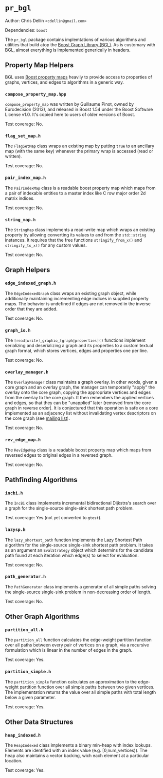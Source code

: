 `pr_bgl`
========

Author: Chris Dellin `<cdellin@gmail.com>`

Dependencies: `boost`

The `pr_bgl` package contains implemtations of various algorithms and utilities that build atop the [Boost Graph Library (BGL)][bgl].  As is customary with BGL, almost everything is implemented generically in headers.

Property Map Helpers
--------------------

BGL uses [Boost property maps][property-map] heavily to provide access to properties of graphs, vertices, and edges to algorithms in a generic way.

### `compose_property_map.hpp`

`compose_property_map` was written by Guillaume Pinot, owned by Eurodecision (2013), and released in Boost 1.54 under the Boost Software License v1.0.  It's copied here to users of older versions of Boost.

Test coverage: No.

### `flag_set_map.h`

The `FlagSetMap` class wraps an existing map by putting `true` to an ancillary map (with the same key) whenever the primary wrap is accessed (read or written).

Test coverage: No.

### `pair_index_map.h`

The `PairIndexMap` class is a readable boost property map which maps from a pair of indexable entities to a master index like C row major order 2d matrix indices.

Test coverage: No.

### `string_map.h`

The `StringMap` class implements a read-write map which wraps an existing property by allowing converting its values to and from the `std::string` instances.  It requires that the free functions `stringify_from_x()` and `stringify_to_x()` for any custom values.

Test coverage: No.

Graph Helpers
-------------

### `edge_indexed_graph.h`

The `EdgeIndexedGraph` class wraps an existing graph object, while additionally maintaining incrementing edge indices in supplied property maps.  The behavior is undefined if edges are not removed in the inverse order that they are added.

Test coverage: No.

### `graph_io.h`

The `[read|write]_graphio_[graph|properties]()` functions implement serializing and deserializing a graph and its properties to a custom textual graph format, which stores vertices, edges and properties one per line.

Test coverage: No.

### `overlay_manager.h`

The `OverlayManager` class maintains a graph overlay.  In other words, given a core graph and an overlay graph, the manager can temporarily "apply" the overlay onto the core graph, copying the appropriate vertices and edges from the overlay to the core graph.  It then remembers the applied vertices and edges, so that they can be "unapplied" later (removed from the core graph in reverse order).  It is conjectured that this operation is safe on a core implemented as an adjacency list without invalidating vertex descriptors on the core graph (see [mailing list][bgl-list-remove]).

Test coverage: No.

### `rev_edge_map.h`

The `RevEdgeMap` class is a readable boost property map which maps from reversed edges to original edges in a reversed graph.

Test coverage: No.

Pathfinding Algorithms
----------------------

### `incbi.h`

The `IncBi` class implements incremental bidirectional
Dijkstra's search over a graph for the single-source
single-sink shortest path problem.

Test coverage: Yes (not yet converted to `gtest`).

### `lazysp.h`

The `lazy_shortest_path` function implements the Lazy Shortest Path algorithm for the single-source single-sink shortest path problem.  It takes as an argument an `EvalStrategy` object which determins for the candidate path found at each iteration which edge(s) to select for evaluation.

Test coverage: No.

### `path_generator.h`

The `PathGenerator` class implements a generator of all simple paths solving the single-source single-sink problem in non-decreasing order of length.

Test coverage: No.

Other Graph Algorithms
----------------------

### `partition_all.h`

The `partition_all` function calculates the edge-weight partition function over all paths between every pair of vertices on a graph, via a recursive formulation which is linear in the number of edges in the graph.  

Test coverage: Yes.

### `partition_simple.h`

The `partition_simple` function calculates an approximation to the edge-weight partition function over all simple paths between two given vertices.  The implementation returns the value over all simple paths with total length below a given parameter.

Test coverage: Yes.

Other Data Structures
---------------------

### `heap_indexed.h`

The `HeapIndexed` class implements a binary min-heap with index lookups.  Elements are identified with an index value (e.g. [0,num_vertices)).  The heap also maintains a vector backing, wich each element at a particular location.

Test coverage: Yes.

[bgl]: http://boost.org/doc/libs/release/libs/graph/
[property-map]: http://www.boost.org/doc/libs/1_59_0/libs/property_map/
[bgl-list-remove]: http://lists.boost.org/boost-users/2015/08/84850.php